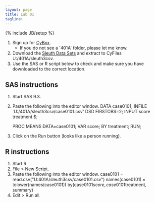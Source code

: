 ```yaml
---
layout: page
title: Lab 01
tagline: 
---
```

{% include JB/setup %}

1. Sign up for [CyBox](https://iastate.box.com/).
    - If you do not see a `401A' folder, please let me know.
2. Download the [Sleuth Data Sets](http://www.science.oregonstate.edu/~schafer/Sleuth/files/sleuth3csv.zip) and extract to CyFiles U:/401A/sleuth3csv.
3. Use the SAS or R script below to check and make sure you have downloaded to the correct location.



SAS instructions
---
1. Start SAS 9.3.
2. Paste the following into the editor window.
    DATA case0101;
      INFILE 'U:/401A/sleuth3csv/case0101.csv' DSD FIRSTOBS=2;
      INPUT score treatment $;
    
    PROC MEANS DATA=case0101;
      VAR score;
      BY treatment;
      RUN;
3. Click on the Run button (looks like a person running).

R instructions
---

1. Start R.
2. File > New Script.
3. Paste the following into the editor window.
    case0101 = read.csv("U:401A/sleuth3csv/case0101.csv")
    names(case0101) = tolower(names(case0101))
    by(case0101$score, case0101$treatment, summary)
4. Edit > Run all.  




